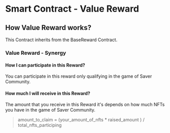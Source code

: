 # Smart Contract - Value Reward

## How Value Reward works?
This Contract inherits from the BaseReward Contract.

### Value Reward - Synergy
#### How I can participate in this Reward?
You can participate in this reward only qualifying in the game of Saver Community.
#### How much I will receive in this Reward?
The amount that you receive in this Reward it's depends on how much NFTs you have in the game of Saver Community.
> amount_to_claim = (your_amount_of_nfts * raised_amount ) / total_nfts_participing